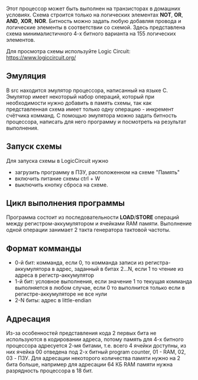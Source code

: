 Этот процессор может быть выполнен на транзисторах в домашних условиях. Схема строится только на логических элементах **NOT**, **OR**, **AND**, **XOR**, **NOR**. Битность можно задать любую добавляя провода и логические элементы в соответствии со схемой. Здесь представлена схема минималистичного 4-х битного варианта на 155 логических элементов.

Для просмотра схемы используйте Logic Circuit: https://www.logiccircuit.org/

## Эмуляция
В src находится эмулятор процессора, написанный на языке C. Эмулятор имеет некоторый набор операций, который при необходимости нужно добавить в память схемы, так как представленная схема имеет только одну операцию - инкремент счётчика комманд. С помощью эмулятора можно задать битность процессора, написать для него программу и посмотреть на результат выполнения.

## Запуск схемы
Для запуска схемы в LogicCircuit нужно
- загрузить программу в ПЗУ, расположенном на схеме "Память"
- включить питание схемы ctrl + W
- выключить кнопку сброса на схеме.

## Цикл выполнения программы
Программа состоит из последовательности **LOAD**/**STORE** операций между регистром-аккумулятором и ячейками RAM памяти. Выполнение одной операции занимает 2 такта генератора тактовой частоты.

## Формат комманды
- 0-й бит: комманда, если 0, то комманда записи из регистра-аккумулятора в адрес, заданный в битах 2...N, если 1 то чтение из адреса в регистр-аккумулятор
- 1-й бит: условное выполнения, если значение 1 то текущая комманда выполняется в любом случае, если 0 то выполнится только если в регистре-аккумуляторе не все нули
- 2-N биты: адрес в little-endian 

## Адресация
Из-за особенностей представления кода 2 первых бита не используются в кодировании адреса, потому память для 4-х битного процессора адресуется 2-мя битами, т.е. всего 4 ячейки доступны, из них ячейка 00 отведена под 2-х битный program counter, 01 - RAM, 02, 03 - ПЗУ. Для адресации некоторого количества памяти нужно на 2 бита больше, например для адресации 64 КБ RAM памяти нужна разрядность процессора в 18 бит.
